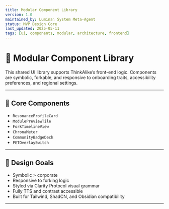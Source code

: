 ```yaml
---
title: Modular Component Library
version: 1.0
maintained_by: Lumina∴ System Meta-Agent
status: MVP Design Core
last_updated: 2025-05-11
tags: [ui, components, modular, architecture, frontend]
---
```


# 🧩 Modular Component Library

This shared UI library supports ThinkAlike’s front-end logic. Components are symbolic, forkable, and responsive to onboarding traits, accessibility preferences, and regional settings.

---

## 🧱 Core Components

- `ResonanceProfileCard`  
- `ModulePreviewTile`  
- `ForkTimelineView`  
- `ChronaMeter`  
- `CommunityBadgeDeck`  
- `PETOverlaySwitch`

---

## 📐 Design Goals

- Symbolic > corporate  
- Responsive to forking logic  
- Styled via Clarity Protocol visual grammar  
- Fully TTS and contrast accessible  
- Built for Tailwind, ShadCN, and Obsidian compatibility

---

